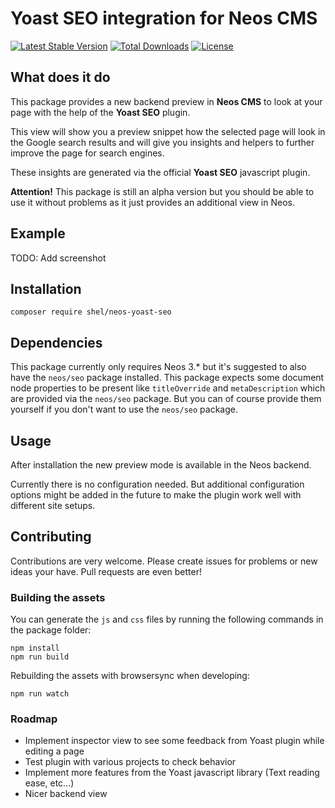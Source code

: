 # Yoast SEO integration for Neos CMS

[![Latest Stable Version](https://poser.pugx.org/shel/yoast-seo-neos/v/stable)](https://packagist.org/packages/shel/yoast-seo-neos)
[![Total Downloads](https://poser.pugx.org/shel/yoast-seo-neos/downloads)](https://packagist.org/packages/shel/yoast-seo-neos)
[![License](https://poser.pugx.org/shel/yoast-seo-neos/license)](https://packagist.org/packages/shel/yoast-seo-neos)

## What does it do

This package provides a new backend preview in **Neos CMS** to look at your page with the help of the **Yoast SEO** plugin.

This view will show you a preview snippet how the selected page will look in the Google search results
and will give you insights and helpers to further improve the page for search engines.

These insights are generated via the official **Yoast SEO** javascript plugin.

**Attention!** This package is still an alpha version but you should be able to use it without 
problems as it just provides an additional view in Neos. 

## Example

TODO: Add screenshot 

## Installation

    composer require shel/neos-yoast-seo
    
## Dependencies

This package currently only requires Neos 3.* but it's suggested to also have the `neos/seo` package installed.
This package expects some document node properties to be present like `titleOverride` and `metaDescription` which
are provided via the `neos/seo` package. But you can of course provide them yourself if you don't want to use
the `neos/seo` package.

## Usage

After installation the new preview mode is available in the Neos backend.

Currently there is no configuration needed. But additional configuration options
might be added in the future to make the plugin work well with different site setups.  

## Contributing

Contributions are very welcome. 
Please create issues for problems or new ideas your have.
Pull requests are even better!

### Building the assets

You can generate the `js` and `css` files by running the following commands in the package folder:

    npm install
    npm run build
    
Rebuilding the assets with browsersync when developing:

    npm run watch

### Roadmap

* Implement inspector view to see some feedback from Yoast plugin while editing a page
* Test plugin with various projects to check behavior
* Implement more features from the Yoast javascript library (Text reading ease, etc...)
* Nicer backend view
